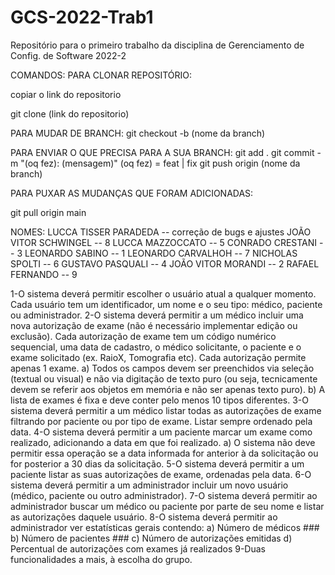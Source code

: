 # GCS-2022-Trab1
Repositório para o primeiro trabalho da disciplina de Gerenciamento de Config. de Software 2022-2

COMANDOS: PARA CLONAR REPOSITÓRIO:

copiar o link do repositorio

git clone (link do repositorio)

PARA MUDAR DE BRANCH: git checkout -b (nome da branch)

PARA ENVIAR O QUE PRECISA PARA A SUA BRANCH: git add . git commit -m "(oq fez): (mensagem)" (oq fez) = feat | fix git push origin (nome da branch)

PARA PUXAR AS MUDANÇAS QUE FORAM ADICIONADAS:

git pull origin main

NOMES: LUCCA TISSER PARADEDA -- correção de bugs e ajustes JOÃO VITOR SCHWINGEL -- 8 LUCCA MAZZOCCATO -- 5 CONRADO CRESTANI -- 3 LEONARDO SABINO -- 1 LEONARDO CARVALHOH -- 7 NICHOLAS SPOLTI -- 6 GUSTAVO PASQUALI -- 4 JOÃO VITOR MORANDI -- 2 RAFAEL FERNANDO -- 9

1-O sistema deverá permitir escolher o usuário atual a qualquer momento. Cada usuário tem um identificador, um nome e o seu tipo: médico, paciente ou administrador.
2-O sistema deverá permitir a um médico incluir uma nova autorização de exame (não é necessário implementar edição ou exclusão). Cada autorização de exame tem um código numérico sequencial, uma data de cadastro, o médico solicitante, o paciente e o exame solicitado (ex. RaioX, Tomografia etc). Cada autorização permite apenas 1 exame. a) Todos os campos devem ser preenchidos via seleção (textual ou visual) e não via digitação de texto puro (ou seja, tecnicamente devem se referir aos objetos em memória e não ser apenas texto puro). b) A lista de exames é fixa e deve conter pelo menos 10 tipos diferentes.
3-O sistema deverá permitir a um médico listar todas as autorizações de exame filtrando por paciente ou por tipo de exame. Listar sempre ordenado pela data.
4-O sistema deverá permitir a um paciente marcar um exame como realizado, adicionando a data em que foi realizado. a) O sistema não deve permitir essa operação se a data informada for anterior à da solicitação ou for posterior a 30 dias da solicitação.
5-O sistema deverá permitir a um paciente listar as suas autorizações de exame, ordenadas pela data.
6-O sistema deverá permitir a um administrador incluir um novo usuário (médico, paciente ou outro administrador).
7-O sistema deverá permitir ao administrador buscar um médico ou paciente por parte de seu nome e listar as autorizações daquele usuário.
8-O sistema deverá permitir ao administrador ver estatísticas gerais contendo: a) Número de médicos ### b) Número de pacientes ### c) Número de autorizações emitidas d) Percentual de autorizações com exames já realizados
9-Duas funcionalidades a mais, à escolha do grupo.
